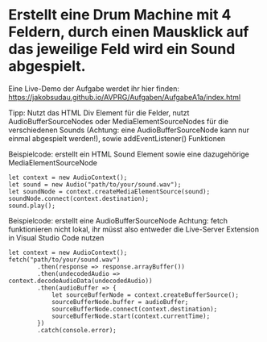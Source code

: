 # Erstellt eine Drum Machine mit 4 Feldern, durch einen Mausklick auf das jeweilige Feld wird ein Sound abgespielt.

Eine Live-Demo der Aufgabe werdet ihr hier finden: https://jakobsudau.github.io/AVPRG/Aufgaben/AufgabeA1a/index.html

Tipp: Nutzt das HTML Div Element für die Felder, nutzt AudioBufferSourceNodes oder MediaElementSourceNodes für die verschiedenen Sounds (Achtung: eine AudioBufferSourceNode kann nur einmal abgespielt werden!), sowie addEventListener() Funktionen


Beispielcode: erstellt ein HTML Sound Element sowie eine dazugehörige MediaElementSourceNode
```
let context = new AudioContext();
let sound = new Audio("path/to/your/sound.wav");
let soundNode = context.createMediaElementSource(sound);
soundNode.connect(context.destination);
sound.play();
```

Beispielcode: erstellt eine AudioBufferSourceNode
Achtung: fetch funktionieren nicht lokal, ihr müsst also entweder die Live-Server Extension in Visual Studio Code nutzen
```
let context = new AudioContext();
fetch("path/to/your/sound.wav")
        .then(response => response.arrayBuffer())
        .then(undecodedAudio => context.decodeAudioData(undecodedAudio))
        .then(audioBuffer => {
            let sourceBufferNode = context.createBufferSource();
            sourceBufferNode.buffer = audioBuffer;
            sourceBufferNode.connect(context.destination);
            sourceBufferNode.start(context.currentTime);
        })
        .catch(console.error);
```